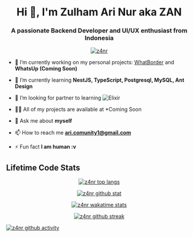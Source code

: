 <h1 align="center">Hi 👋, I'm Zulham Ari Nur aka ZAN</h1>
<h3 align="center">A passionate Backend Developer and UI/UX enthusiast from Indonesia</h3>

<p align="center"><a href="https://github.com/ryo-ma/github-profile-trophy"><img src="https://github-profile-trophy.vercel.app/?username=z4nr&column=5&no-bg=true&margin-w=15&margin-h=15&theme=algolia" alt="z4nr" /></a></p>

- 🔭 I’m currently working on my personal projects: [WhatBorder](https://github.com/Z4nR/WhatBorder) and **WhatsUp (Coming Soon)**

- 🌱 I’m currently learning **NestJS, TypeScript, Postgresql, MySQL, Ant Design**

- 👯 I’m looking for partner to learning ![Elixir](https://img.shields.io/badge/elixir-%234B275F.svg?style=for-the-badge&logo=elixir&logoColor=white) 

- 👨‍💻 All of my projects are available at *Coming Soon

- 💬 Ask me about **myself**

- 📫 How to reach me **ari.comunity1@gmail.com**

- ⚡ Fun fact **I am human :v**

## Lifetime Code Stats

<p align="center"><a href="https://github.com/anuraghazra/github-readme-stats"><img align="center" src="https://github-readme-stats.vercel.app/api/top-langs?username=z4nr&show_icons=true&locale=en&layout=compact&langs_count=10&theme=algolia&bg_color=0D1117" alt="z4nr top langs" /></a></p>

<p align="center"><a href="https://github.com/anuraghazra/github-readme-stats"><img src="https://github-readme-stats.vercel.app/api?username=z4nr&rank_icon=percentile&show_icons=true&theme=algolia&bg_color=0D1117&show=reviews,discussions_started,discussions_answered,prs_merged,prs_merged_percentage" alt="z4nr github stat" /></a></p>

<p align="center"><a href="https://github.com/anuraghazra/github-readme-stats"><img align="center" src="https://github-readme-stats.vercel.app/api/wakatime?username=z4nr&layout=compact&range=last_7_days&theme=algolia&bg_color=0D1117" alt="z4nr wakatime stats"/></a></p>

<p align="center"><a href="https://git.io/streak-stats"><img src="https://streak-stats.demolab.com?user=z4nr&theme=algolia&background=0D1117" alt="z4nr github streak" /></a></p>

<p><a href="https://github.com/Ashutosh00710/github-readme-activity-graph"><img src="https://github-readme-activity-graph.vercel.app/graph?username=z4nr&theme=github-dark" alt="z4nr github activity"/></a></p>
